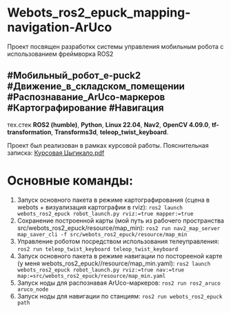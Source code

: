 # Webots_ros2_epuck_mapping-navigation-ArUco

Проект посвящен разработкк системы управления мобильным робота с использованием фреймворка ROS2

#Мобильный_робот_e-puck2 #Движение_в_складском_помещении #Распознавание_ArUco-маркеров #Картографирование #Навигация
---

тех.стек **ROS2 (humble)**, **Python**, **Linux 22.04**, **Nav2**, **OpenCV 4.09.0**, **tf-transformation**, **Transforms3d**, **teleop_twist_keyboard**.

Проект был реализован в рамках курсовой работы. Пояснительная записка: [Курсовая Цыгикало.pdf](https://github.com/Gelendwvwvwvein/Webots_ros2_epuck_mapping-navigation-ArUco/files/14027271/default.pdf)

Основные команды:
=====================
1. Запуск основного пакета в режиме картографирования (сцена в webots + визуализация картографии в rviz):
   `ros2 launch webots_ros2_epuck robot_launch.py rviz:=true mapper:=true`
2. Сохранение построенной карты (мой путь из рабочего пространства src/webots_ros2_epuck/resource/map_min): 
    `ros2 run nav2_map_server map_saver_cli -f src/webots_ros2_epuck/resource/map_min`
3. Управление роботом посредством использования телеуправления:
    `ros2 run teleop_twist_keyboard teleop_twist_keyboard`
4. Запуск основного пакета в режиме навигации по посторееной карте (у меня webots_ros2_epuck//resource/map_min.yaml):
   `ros2 launch webots_ros2_epuck robot_launch.py rviz:=true nav:=true map:=src/webots_ros2_epuck/resource/map_min.yaml`
5. Запуск ноды для распознавая ArUco-маркеров:
   `ros2 run ros2_aruco aruco_node`
6. Запуск ноды для навигации по станциям:
    `ros2 run webots_ros2_epuck path`



